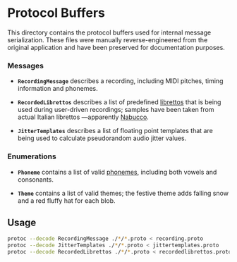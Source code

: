 # Protocol Buffers

This directory contains the protocol buffers used for internal
message serialization. These files were manually reverse-engineered
from the original application and have been preserved for documentation
purposes.

### Messages

* **`RecordingMessage`** describes a recording, including MIDI pitches, timing
  information and phonemes.

* **`RecordedLibrettos`** describes a list of predefined [librettos][1] that
  is being used during user-driven recordings; samples have been taken from
  actual Italian librettos —apparently [Nabucco][2].

* **`JitterTemplates`** describes a list of floating point templates that are
  being used to calculate pseudorandom audio jitter values.

### Enumerations

* **`Phoneme`** contains a list of valid [phonemes][3], including
  both vowels and consonants.

* **`Theme`** contains a list of valid themes; the festive theme adds
  falling snow and a red fluffy hat for each blob.

## Usage

```bash
protoc --decode RecordingMessage ./*/*.proto < recording.proto
protoc --decode JitterTemplates ./*/*.proto < jittertemplates.proto
protoc --decode RecordedLibrettos ./*/*.proto < recordedlibrettos.proto
```

[1]: https://en.wikipedia.org/wiki/Libretto
[2]: https://en.wikipedia.org/wiki/Nabucco
[3]: https://en.wikipedia.org/wiki/Phoneme
